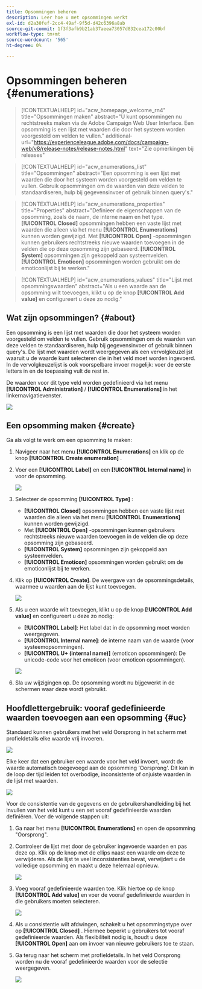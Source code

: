 ```yaml
---
title: Opsommingen beheren
description: Leer hoe u met opsommingen werkt
exl-id: d2a30fef-2cc4-49af-9f5d-d42c6396a8ab
source-git-commit: 1f3f3afb9b21ab37aeea73057d832cea172c00bf
workflow-type: tm+mt
source-wordcount: '565'
ht-degree: 0%

---
```


# Opsommingen beheren {#enumerations}

>[!CONTEXTUALHELP]
>id="acw_homepage_welcome_rn4"
>title="Opsommingen maken"
>abstract="U kunt opsommingen nu rechtstreeks maken via de Adobe Campaign Web User Interface. Een opsomming is een lijst met waarden die door het systeem worden voorgesteld om velden te vullen."
>additional-url="https://experienceleague.adobe.com/docs/campaign-web/v8/release-notes/release-notes.html" text="Zie opmerkingen bij releases"


>[!CONTEXTUALHELP]
>id="acw_enumerations_list"
>title="Opsommingen"
>abstract="Een opsomming is een lijst met waarden die door het systeem worden voorgesteld om velden te vullen. Gebruik opsommingen om de waarden van deze velden te standaardiseren, hulp bij gegevensinvoer of gebruik binnen query&#39;s."

>[!CONTEXTUALHELP]
>id="acw_enumerations_properties"
>title="Properties"
>abstract="Definieer de eigenschappen van de opsomming, zoals de naam, de interne naam en het type. **[!UICONTROL Closed]** opsommingen hebben een vaste lijst met waarden die alleen via het menu **[!UICONTROL Enumerations]** kunnen worden gewijzigd. Met **[!UICONTROL Open]** -opsommingen kunnen gebruikers rechtstreeks nieuwe waarden toevoegen in de velden die op deze opsomming zijn gebaseerd. **[!UICONTROL System]** opsommingen zijn gekoppeld aan systeemvelden. **[!UICONTROL Emoticon]** opsommingen worden gebruikt om de emoticonlijst bij te werken."

>[!CONTEXTUALHELP]
>id="acw_enumerations_values"
>title="Lijst met opsommingswaarden"
>abstract="Als u een waarde aan de opsomming wilt toevoegen, klikt u op de knop **[!UICONTROL Add value]** en configureert u deze zo nodig."

## Wat zijn opsommingen? {#about}

Een opsomming is een lijst met waarden die door het systeem worden voorgesteld om velden te vullen. Gebruik opsommingen om de waarden van deze velden te standaardiseren, hulp bij gegevensinvoer of gebruik binnen query&#39;s. De lijst met waarden wordt weergegeven als een vervolgkeuzelijst waaruit u de waarde kunt selecteren die in het veld moet worden ingevoerd. In de vervolgkeuzelijst is ook voorspelbare invoer mogelijk: voer de eerste letters in en de toepassing vult de rest in.

De waarden voor dit type veld worden gedefinieerd via het menu **[!UICONTROL Administration]** / **[!UICONTROL Enumerations]** in het linkernavigatievenster.

![](assets/enumeration-list.png)

## Een opsomming maken {#create}

Ga als volgt te werk om een opsomming te maken:

1. Navigeer naar het menu **[!UICONTROL Enumerations]** en klik op de knop **[!UICONTROL Create enumeration]** .

1. Voer een **[!UICONTROL Label]** en een **[!UICONTROL Internal name]** in voor de opsomming.

   ![](assets/enumeration-create.png)

1. Selecteer de opsomming **[!UICONTROL Type]** :

   * **[!UICONTROL Closed]** opsommingen hebben een vaste lijst met waarden die alleen via het menu **[!UICONTROL Enumerations]** kunnen worden gewijzigd.
   * Met **[!UICONTROL Open]** -opsommingen kunnen gebruikers rechtstreeks nieuwe waarden toevoegen in de velden die op deze opsomming zijn gebaseerd.
   * **[!UICONTROL System]** opsommingen zijn gekoppeld aan systeemvelden.
   * **[!UICONTROL Emoticon]** opsommingen worden gebruikt om de emoticonlijst bij te werken.

1. Klik op **[!UICONTROL Create]**. De weergave van de opsommingsdetails, waarmee u waarden aan de lijst kunt toevoegen.

   ![](assets/enumeration-details.png)

1. Als u een waarde wilt toevoegen, klikt u op de knop **[!UICONTROL Add value]** en configureert u deze zo nodig:

   * **[!UICONTROL Label]**: Het label dat in de opsomming moet worden weergegeven.
   * **[!UICONTROL Internal name]**: de interne naam van de waarde (voor systeemopsommingen).
   * **[!UICONTROL U+ (internal name)]** (emoticon opsommingen): De unicode-code voor het emoticon (voor emoticon opsommingen).

   ![](assets/enumeration-emoticon.png)

1. Sla uw wijzigingen op. De opsomming wordt nu bijgewerkt in de schermen waar deze wordt gebruikt.

## Hoofdlettergebruik: vooraf gedefinieerde waarden toevoegen aan een opsomming {#uc}

Standaard kunnen gebruikers met het veld Oorsprong in het scherm met profieldetails elke waarde vrij invoeren.

![](assets/enumeration-uc-profile.png)

Elke keer dat een gebruiker een waarde voor het veld invoert, wordt de waarde automatisch toegevoegd aan de opsomming &#39;Oorsprong&#39;. Dit kan in de loop der tijd leiden tot overbodige, inconsistente of onjuiste waarden in de lijst met waarden.

![](assets/enumeration-uc-choice.png)

Voor de consistentie van de gegevens en de gebruikershandleiding bij het invullen van het veld kunt u een set vooraf gedefinieerde waarden definiëren. Voer de volgende stappen uit:

1. Ga naar het menu **[!UICONTROL Enumerations]** en open de opsomming &quot;Oorsprong&quot;.

2. Controleer de lijst met door de gebruiker ingevoerde waarden en pas deze op. Klik op de knop met de ellips naast een waarde om deze te verwijderen. Als de lijst te veel inconsistenties bevat, verwijdert u de volledige opsomming en maakt u deze helemaal opnieuw.

   ![](assets/enumeration-uc-clean.png)

3. Voeg vooraf gedefinieerde waarden toe. Klik hiertoe op de knop **[!UICONTROL Add value]** en voer de vooraf gedefinieerde waarden in die gebruikers moeten selecteren.

   ![](assets/enumeration-uc-create.png)

4. Als u consistentie wilt afdwingen, schakelt u het opsommingstype over op **[!UICONTROL Closed]** . Hiermee beperkt u gebruikers tot vooraf gedefinieerde waarden.
Als flexibiliteit nodig is, houdt u deze **[!UICONTROL Open]** aan om invoer van nieuwe gebruikers toe te staan.

5. Ga terug naar het scherm met profieldetails. In het veld Oorsprong worden nu de vooraf gedefinieerde waarden voor de selectie weergegeven.

   ![](assets/enumeration-uc-populated.png)
